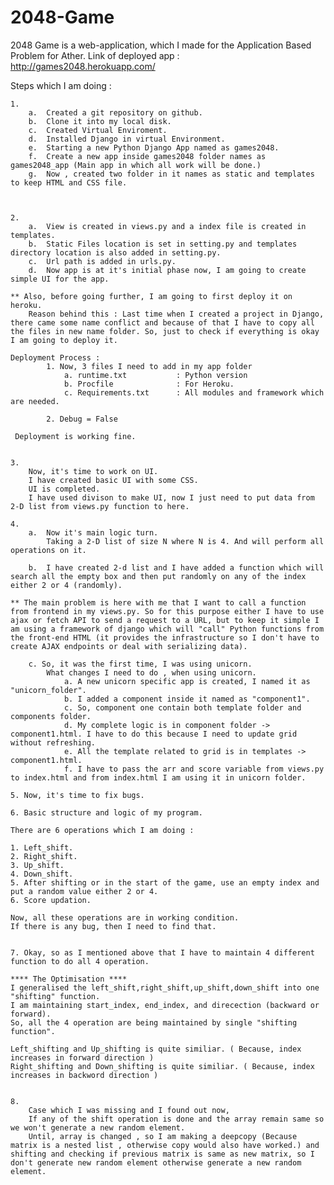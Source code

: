 # 2048-Game
2048 Game is a web-application, which I made for the Application Based Problem for Ather.
Link of deployed app : http://games2048.herokuapp.com/

Steps which I am doing :
    
    1. 
        a.  Created a git repository on github.
        b.  Clone it into my local disk.
        c.  Created Virtual Enviroment.
        d.  Installed Django in virtual Environment.
        e.  Starting a new Python Django App named as games2048.
        f.  Create a new app inside games2048 folder names as games2048_app (Main app in which all work will be done.)
        g.  Now , created two folder in it names as static and templates to keep HTML and CSS file.
    
    
    
    2.
        a.  View is created in views.py and a index file is created in templates.
        b.  Static Files location is set in setting.py and templates directory location is also added in setting.py.
        c.  Url path is added in urls.py.
        d.  Now app is at it's initial phase now, I am going to create simple UI for the app.

    ** Also, before going further, I am going to first deploy it on heroku.
        Reason behind this : Last time when I created a project in Django, there came some name conflict and because of that I have to copy all the files in new name folder. So, just to check if everything is okay I am going to deploy it.

    Deployment Process :
            1. Now, 3 files I need to add in my app folder
                a. runtime.txt           : Python version
                b. Procfile              : For Heroku.
                c. Requirements.txt      : All modules and framework which are needed.
            
            2. Debug = False

     Deployment is working fine.
    

    3.
        Now, it's time to work on UI.
        I have created basic UI with some CSS.
        UI is completed.
        I have used divison to make UI, now I just need to put data from 2-D list from views.py function to here.

    4. 
        a.  Now it's main logic turn.
            Taking a 2-D list of size N where N is 4. And will perform all operations on it.
        
        b.  I have created 2-d list and I have added a function which will search all the empty box and then put randomly on any of the index either 2 or 4 (randomly).

    ** The main problem is here with me that I want to call a function from frontend in my views.py. So for this purpose either I have to use ajax or fetch API to send a request to a URL, but to keep it simple I am using a framework of django which will "call" Python functions from the front-end HTML (it provides the infrastructure so I don't have to create AJAX endpoints or deal with serializing data).

        c. So, it was the first time, I was using unicorn.
            What changes I need to do , when using unicorn.
                a. A new unicorn specific app is created, I named it as "unicorn_folder".
                b. I added a component inside it named as "component1". 
                c. So, component one contain both template folder and components folder.
                d. My complete logic is in component folder -> component1.html. I have to do this because I need to update grid without refreshing.
                e. All the template related to grid is in templates -> component1.html.
                f. I have to pass the arr and score variable from views.py to index.html and from index.html I am using it in unicorn folder.

    5. Now, it's time to fix bugs.

    6. Basic structure and logic of my program.

    There are 6 operations which I am doing :

    1. Left_shift.
    2. Right_shift.
    3. Up_shift.
    4. Down_shift.
    5. After shifting or in the start of the game, use an empty index and put a random value either 2 or 4.
    6. Score updation.

    Now, all these operations are in working condition.
    If there is any bug, then I need to find that.


    7. Okay, so as I mentioned above that I have to maintain 4 different function to do all 4 operation.

    **** The Optimisation ****
    I generalised the left_shift,right_shift,up_shift,down_shift into one "shifting" function.
    I am maintaining start_index, end_index, and direcection (backward or forward).
    So, all the 4 operation are being maintained by single "shifting function".

    Left_shifting and Up_shifting is quite similiar. ( Because, index increases in forward direction )
    Right_shifting and Down_shifting is quite similiar. ( Because, index increases in backword direction )

    
    8.
        Case which I was missing and I found out now,
        If any of the shift operation is done and the array remain same so we won't generate a new random element.
        Until, array is changed , so I am making a deepcopy (Because matrix is a nested list , otherwise copy would also have worked.) and shifting and checking if previous matrix is same as new matrix, so I don't generate new random element otherwise generate a new random element.